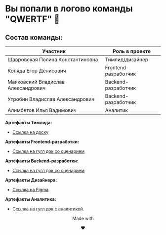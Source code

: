 # Вы попали в логово команды "QWERTF" 👋

## Состав команды:

|**Участник**                       |**Роль в проекте**           |
|-----------------------------------|-----------------------------|
|Щавровская Полина Константиновна   |Тимлид/дизайнер              |
|Коляда Егор Денисович              |Frontend-разработчик         |
|Маяковский Владислав Александрович |Backend-разработчик          |
|Утробин Владислав Александрович    |Backend-разработчик          |
|Алимбетов Илья Вадимович           |Аналитик                     |

**Артефакты Тимлида:**

- [Ссылка на доску](https://github.com/users/shchavr/projects/8/views/1)

**Артефакты Frontend-разработки:**

- [Ссылка на гугл док со сценарием](https://drive.google.com/drive/u/0/folders/1gSOHr5qT3ABqQyyY4hjhOg2K52uV-NxF)

**Артефакты Backend-разработки:**

- [Ссылка на гугл док со сценарием](https://drive.google.com/drive/u/0/folders/11vJFRMxo-55x2Tb-wQbcpSMz8-w8-gXG)

**Артефакты Дизайнера:**

- [Ссылка на Figma](https://www.figma.com/design/Y1SsnoYRuH9xscbOH5e9A1/Treker-%D0%90%D0%BB%D1%8C%D1%84%D0%B0?node-id=387-223&t=2vRBQTSVzvv4Gjhf-1)

**Артефакты Аналитика:**

- [Ссылка на гугл док с аналитикой](https://drive.google.com/drive/u/0/folders/16Uta_ex6pW4ZhM1Vlmlc1vOfHHhBtJQp).

<p align="center">Made with</p>
<p align="center">❤️</p>
